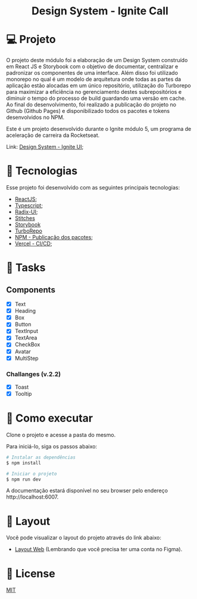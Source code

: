 <h1 align='center'>
    Design System - Ignite Call
</h1>

 # 💻 Projeto
 O projeto deste módulo foi a elaboração de um Design System construído em React JS e Storybook com o objetivo de documentar, centralizar e padronizar os componentes de uma interface. Além disso foi utilizado monorepo no qual é um modelo de arquitetura onde todas as partes da aplicação estão alocadas em um único repositório, utilização do Turborepo para maximizar a eficiência no gerenciamento destes subrepositórios e diminuir o tempo do processo de build guardando uma versão em cache. Ao final do desenvolvimento, foi realizado a publicação do projeto no Github (Github Pages) e disponibilizado todos os pacotes e tokens desenvolvidos no NPM. 
 
 Este é um projeto desenvolvido durante o Ignite módulo 5, um programa de aceleração de carreira da Rocketseat. 
 
 Link: [Design System - Ignite UI](https://vercel.com/docs/concepts/dashboard-features);
 
 # 🧪 Tecnologias

Esse projeto foi desenvolvido com as seguintes principais tecnologias:
- [ReactJS](https://pt-br.reactjs.org/);
- [Typescript](https://www.typescriptlang.org/);
- [Radix-UI](https://www.radix-ui.com/);
- [Stitches](https://stitches.dev/)
- [Storybook](https://storybook.js.org/)
- [TurboRepo](https://turbo.build/)
- [NPM - Publicação dos pacotes](https://www.npmjs.com/);
- [Vercel - CI/CD](https://vercel.com/docs/concepts/dashboard-features);

# 🚧 Tasks

## Components
 - [X] Text
 - [X] Heading
 - [X] Box
 - [X] Button
 - [X] TextInput
 - [X] TextArea
 - [X] CheckBox
 - [X] Avatar
 - [X] MultiStep

### Challanges (v.2.2)
 - [X] Toast
 - [X] Tooltip

# 🚀 Como executar

Clone o projeto e acesse a pasta do mesmo.

Para iniciá-lo, siga os passos abaixo:
```bash
# Instalar as dependências
$ npm install

# Iniciar o projeto
$ npm run dev
```
A documentação estará disponível no seu browser pelo endereço http://localhost:6007.

# 🎨 Layout
Você pode visualizar o layout do projeto através do link abaixo:
- [Layout Web](https://www.figma.com/file/ZS8dUmqvFqUsL0f1MFGhmo/Ignite-Call?node-id=0-1&t=ij8GOKdAuZcHb5mP-0) (Lembrando que você precisa ter uma conta no Figma).

# 📃 License
[MIT](https://choosealicense.com/licenses/mit/)
